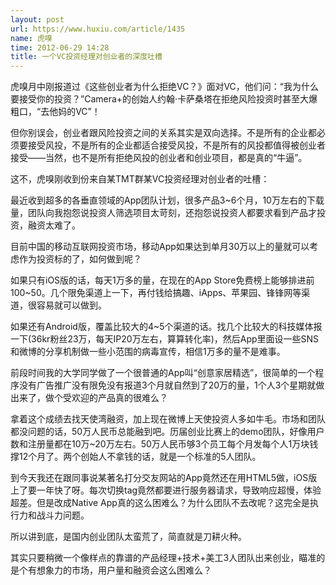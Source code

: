 ```yaml
---
layout: post
url: https://www.huxiu.com/article/1435
name: 虎嗅
time: 2012-06-29 14:28
title: 一个VC投资经理对创业者的深度吐槽
---
```

虎嗅月中刚报道过《这些创业者为什么拒绝VC？》面对VC，他们问：“我为什么要接受你的投资？”Camera+的创始人约翰·卡萨桑塔在拒绝风险投资时甚至大爆粗口，“去他妈的VC”！

但你别误会，创业者跟风险投资之间的关系其实是双向选择。不是所有的企业都必须要接受风投，不是所有的企业都适合接受风投，不是所有的风投都值得被创业者接受——当然，也不是所有拒绝风投的创业者和创业项目，都是真的“牛逼”。

这不，虎嗅刚收到份来自某TMT群某VC投资经理对创业者的吐槽：

最近收到超多的各垂直领域的App团队计划，很多产品3~6个月，10万左右的下载量，团队向我抱怨说投资人筛选项目太苛刻，还抱怨说投资人都要求看到产品才投资，融资太难了。

目前中国的移动互联网投资市场，移动App如果达到单月30万以上的量就可以考虑作为投资标的了，如何做到呢？

如果只有iOS版的话，每天1万多的量，在现在的App Store免费榜上能够排进前100~50。几个限免渠道上一下，再付钱给搞趣、iApps、苹果园、锋锋网等渠道，很容易就可以做到。

如果还有Android版，覆盖比较大的4~5个渠道的话。找几个比较大的科技媒体报一下(36kr粉丝23万，每天IP20万左右，算算转化率)，然后App里面设一些SNS和微博的分享机制做一些小范围的病毒宣传，相信1万多的量不是难事。

前段时间我的大学同学做了一个很普通的App叫“创意家居精选”，很简单的一个程序没有广告推广没有限免没有报道3个月就自然到了20万的量，1个人3个星期就做出来了，做个受欢迎的产品真的很难么？

拿着这个成绩去找天使湾融资，加上现在微博上天使投资人多如牛毛。市场和团队都没问题的话，50万人民币总能融到吧。历届创业比赛上的demo团队，好像用户数和注册量都在10万~20万左右。50万人民币够3个员工每个月发每个人1万块钱撑12个月了。两个创始人不拿钱的话，就是一个标准的5人团队。

到今天我还在跟同事说某著名打分交友网站的App竟然还在用HTML5做，iOS版上了要一年快了呀。每次切换tag竟然都要进行服务器请求，导致响应超慢，体验超差。但是改成Native App真的这么困难么？为什么团队不去改呢？这完全是执行力和战斗力问题。

所以讲到底，是国内创业团队太蛮荒了，简直就是刀耕火种。

其实只要稍微一个像样点的靠谱的产品经理+技术+美工3人团队出来创业，瞄准的是个有想象力的市场，用户量和融资会这么困难么？

